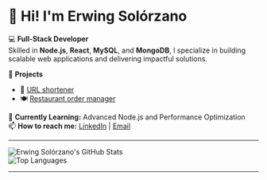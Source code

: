 # 👋 Hi! I'm Erwing Solórzano  

💻 **Full-Stack Developer**  
Skilled in **Node.js**, **React**, **MySQL**, and **MongoDB**, I specialize in building scalable web applications and delivering impactful solutions.  

🚀 **Projects**  
- 🔗 [URL shortener](https://github.com/erwingsolorzano/url-shorten)  
- 🍽 [Restaurant order manager](https://github.com/erwingsolorzano/restaurant-order-manager)  

🌱 **Currently Learning:** Advanced Node.js and Performance Optimization  
📫 **How to reach me:** [LinkedIn](https://linkedin.com/in/erwing-solorzano) | [Email](mailto:erwing1394@gmail.com)

---

<div display="flex">

  ![Erwing Solórzano's GitHub Stats](https://github-readme-stats.vercel.app/api?username=erwingsolorzano&show_icons=true&theme=radical)  
  ![Top Languages](https://github-readme-stats.vercel.app/api/top-langs/?username=erwingsolorzano&layout=compact&theme=radical)  

</div>

---
